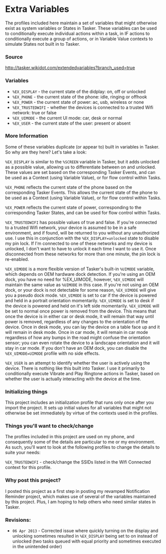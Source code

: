 # Extra Variables
The profiles included here maintain a set of variables that might otherwise exist as system variables or States in Tasker. These variables can be used to conditionally execute individual actions within a task, in IF actions to conditionally execute a group of actions, or in Variable Value contexts to simulate States not built in to Tasker.

### Source
http://tasker.wikidot.com/extendedvariables?branch_used=true

### Variables
* `%EX_DISPLAY` - the current state of the didplay: on, off or unlocked
* `%EX_PHONE` - the current state of the phone: idle, ringing or offhook
* `%EX_POWER` - the current state of power: ac, usb, wireless or none
* `%EX_TRUSTEDWIFI` - whether the devices is connected to a trusted Wifi network: true or false
* `%EX_UIMODE` - the current UI mode: car, desk or normal
* `%EX_USER` - the current state of the user: present or absent

### More Information
Some of these variables duplicate (or appear to) built in variables in Tasker. So why are they here? Let's take a look:

`%EX_DISPLAY` is similar to the `%SCREEN` variable in Tasker, but it adds unlocked as a possible value, allowing us to differentiate between on and unlocked. These values are set based on the corresponding Tasker Events, and can be used as a Context (using Variable Value), or for flow control within Tasks.

`%EX_PHONE` reflects the current state of the phone based on the corresponding Tasker Events. This allows the current state of the phone to be used as a Context (using Variable Value), or for flow control within Tasks.

`%EX_POWER` reflects the current state of power, corresponding to the corresponding Tasker States, and can be used for flow control within Tasks.

`%EX_TRUSTEDWIFI` has possible values of true and false. If you're connected to a trusted Wifi network, your device is assumed to be in a safe environment, and if found, will be returned to you without any unauthorized use. I use this in conjunction with the `%EX_DISPLAY=unlocked` state to disable my pin lock. If I'm connected to one of these networks and my device is unlocked, I don't want to have to unlock it each time I want to use it. Once disconnected from these networks for more than one minute, the pin lock is re-enabled.

`%EX_UIMODE` is a more flexible version of Tasker's built-in `%UIMODE` variable, which depends on OEM hardware dock detection. If you're using an OEM dock, you have no need for %EX_UIMODE, however, `%EX_UIMODE` will maintain the same value as `%UIMODE` in this case. If you're not using an OEM dock, or your dock is not detectable for some reason, `%EX_UIMODE` will give you a pseudo dock mode. `%EX_UIMODE` is set to car if the device is powered and held in a portrait orientation momentarily. `%EX_UIMODE` is set to desk if the device is powered and held on it's left side momentarily. `%EX_UIMODE` will be set to normal once power is removed from the device. This means that once the device is in either car or desk mode, it will remain that way until power is removed, regardless of any changes to the orientation of the device. Once in desk mode, you can lay the device on a table face up and it will remain in desk mode. Once in car mode, it will remain in car mode regardless of how any bumps in the road might confuse the orientation sensor; you can even rotate the device to a landscape orientation and it will stay in car mode. If you don't have an OEM dock, you can disable the `%EX_UIMODE=UIMODE` profile with no side effects.

`%EX_USER` is an attempt to identify whether the user is actively using the device. There is nothing like this built into Tasker. I use it primarily to conditionally execute Vibrate and Play Ringtone actions in Tasker, based on whether the user is actually interacting with the device at the time.

### Initializing things
This project includes an initialization profile that runs only once after you import the project. It sets up initial values for all variables that might not otherwise be set immediately by virtue of the contexts used in the profiles.

### Things you'll want to check/change
The profiles included in this project are used on my phone, and consequently some of the details are particular to me or my environment. As such, you'll want to look at the following profiles to change the details to suite your needs:

`%EX_TRUSTEDWIFI` - check/change the SSIDs listed in the Wifi Connected context for this profile.

### Why post this project?
I posted this project as a first step in posting my revamped Notification Reminder project, which makes use of several of the variables maintained by this project. Plus, I am hoping to help others who need similar states in Tasker.

### Revisions:
* `06 Apr 2013` - Corrected issue where quickly turning on the display and unlocking sometimes resulted in `%EX_DISPLAY` being set to on instead of unlocked (two tasks queued with equal priority and sometimes executed in the unintended order)
